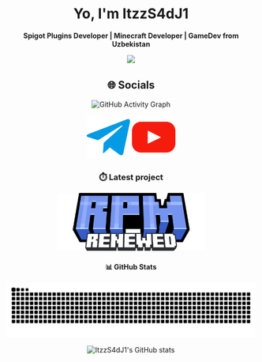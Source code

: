 <h1 align="center">Yo, I'm ItzzS4dJ1</h1>

<p align="center">
  <b>Spigot Plugins Developer | Minecraft Developer | GameDev from Uzbekistan</b>
</p>
<p align="center">
  <a href="https://github.com/ItzzS4dJ1">
    <img src="https://skillicons.dev/icons?i=git,java,blender,cpp,github,godot,idea,js,lua,maven,py,pycharm,robloxstudio,vscode,visualstudio," />
  </a>
</p>

<h2 align="center">🌐 Socials</h2>
<p align="center">
  <img src="https://github-readme-activity-graph.cyclic.app/graph?username=ItzzS4dJ1&theme=tokyo-night" alt="GitHub Activity Graph"/>
</p>

<p align="center">
  <a href="https://www.t.me/SoloDevelopment"><img src="assets/telegramNew.png" alt="Click me!" style="width:88px;height:88px;"></a>
  <a href="https://www.youtube.com/@itzzsadji2287)"><img src="assets/youtubeNew.png" alt="Click me!" style="width:88px;height:88px;"></a>
</p>

<h3 align="center">⏱️ Latest project</h3>
<p align="center">
  <a href="https://www.github.com/ItzzS4dJ1/RolePlayManager"><img src="assets/RPM.png" alt="Click me!" style="width:299px;height:117px;"></a>
</p>

<h4 align="center">📊 GitHub Stats</h4>

![snake gif](https://github.com/ItzzS4dJ1/ItzzS4dJ1/blob/output/github-snake-dark.svg)
<p align="center">
  <img src="https://github-readme-stats.vercel.app/api?username=ItzzS4dJ1&show_icons=true&theme=tokyonight" alt="ItzzS4dJ1's GitHub stats" />
</p>


